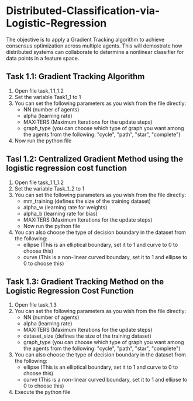 # Distributed-Classification-via-Logistic-Regression
The objective is to apply a Gradient Tracking algorithm to achieve consensus optimization across multiple agents. This will demostrate how distributed systems can collaborate to determine a nonlinear classifier for data points in a feature space.

## Task 1.1: Gradient Tracking Algorithm 
1. Open file task_1.1_1.2
2. Set the variable Task1_1 to 1
3. You can set the following parameters as you wish from the file directly:
	- NN (number of agents)
	- alpha (learning rate)
	- MAXITERS (Maximum Iterations for the update steps)
	- graph_type (you can choose which type of graph you want among the agents from the following: "cycle", "path", "star", "complete")
4. Now run the python file

## Tasl 1.2: Centralized Gradient Method using the logistic regression cost function
1. Open file task_1.1_1.2
2. Set the variable Task_1_2 to 1
3. You can set the following parameters as you wish from the file directly:
	- mm_training (defines the size of the training dataset)
	- alpha_w (learning rate for weights)
	- alpha_b (learning rate for bias)
	- MAXITERS (Maximum Iterations for the update steps)
	- Now run the python file
3. You can also choose the type of decision boundary in the dataset from the following:
	- ellipse (This is an elliptical boundary, set it to 1 and curve to 0 to choose this)
	- curve (This is a non-linear curved boundary, set it to 1 and ellipse to 0 to choose this)
 
## Task 1.3: Gradient Tracking Method on the Logistic Regression Cost Function

1. Open file task_1.3
2. You can set the following parameters as you wish from the file directly:
	- NN (number of agents)
	- alpha (learning rate)
	- MAXITERS (Maximum Iterations for the update steps)
	- dataset_size (defines the size of the training dataset)
	- graph_type (you can choose which type of graph you want among the agents from the following: "cycle", "path", "star", "complete")
3. You can also choose the type of decision boundary in the dataset from the following:
	- ellipse (This is an elliptical boundary, set it to 1 and curve to 0 to choose this)
	- curve (This is a non-linear curved boundary, set it to 1 and ellipse to 0 to choose this)
4. Execute the python file
